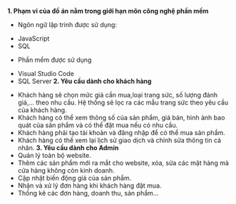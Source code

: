**1. Phạm vi của đồ án nằm trong giới hạn môn công nghệ phần mềm**
-	Ngôn ngữ lập trình được sử dụng:
+	JavaScript 
+	SQL
-	Phần mềm được sử dụng
+	Visual Studio Code
+	SQL Server
**2. Yêu cầu dành cho khách hàng**
- Khách hàng sẽ chọn mức giá cần mua,loại trang sức, số lượng đánh giá,... theo nhu cầu. Hệ thống sẽ lọc ra các mẫu trang sức theo yêu cầu của khách hàng.
- Khách hàng có thể xem thông số của sản phẩm, giá bán, hình ảnh bao quát của sản phẩm và có thể đặt mua nếu có nhu cầu.
- Khách hàng phải tạo tài khoản và đăng nhập để có thể mua sản phẩm.
- Khách hàng có thể xem lại lịch sử giao dịch và chỉnh sửa thông tin cá nhân.
**3. Yêu cầu dành cho Admin**
- Quản lý toàn bộ website. 
- Thêm các sản phẩm mới ra mắt cho website, xóa, sửa các mặt hàng mà cửa hàng không còn kinh doanh.
- Cập nhật biến động giá của sản phẩm.
- Nhận và xử lý đơn hàng khi khách hàng đặt mua.
- Thống kê các đơn hàng, doanh thu, sản phẩm...
